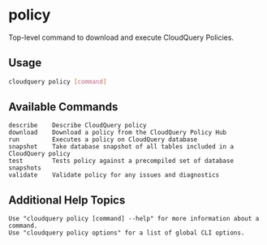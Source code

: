 # policy

Top-level command to download and execute CloudQuery Policies.

## Usage

```bash
cloudquery policy [command]
```

## Available Commands

```
describe    Describe CloudQuery policy
download    Download a policy from the CloudQuery Policy Hub
run         Executes a policy on CloudQuery database
snapshot    Take database snapshot of all tables included in a CloudQuery policy
test        Tests policy against a precompiled set of database snapshots
validate    Validate policy for any issues and diagnostics
```

## Additional Help Topics

```
Use "cloudquery policy [command] --help" for more information about a command.
Use "cloudquery policy options" for a list of global CLI options.
```
